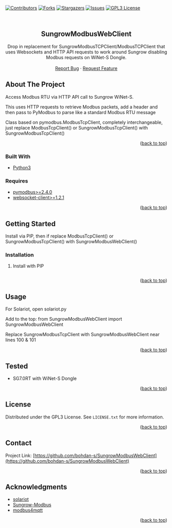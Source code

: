<div id="top"></div>

[![Contributors][contributors-shield]][contributors-url]
[![Forks][forks-shield]][forks-url]
[![Stargazers][stars-shield]][stars-url]
[![Issues][issues-shield]][issues-url]
[![GPL3 License][license-shield]][license-url]

<br />
<div align="center">

<h2 align="center">SungrowModbusWebClient</h3>

  <p align="center">
    Drop in replacement for SungrowModbusTCPClient/ModbusTCPClient that uses Websockets and HTTP API requests to work around Sungrow disabling Modbus requests on WiNet-S Dongle. 
    <br />
    <br />
    <a href="https://github.com/bohdan-s/SungrowModbusWebClient/issues">Report Bug</a>
    ·
    <a href="https://github.com/bohdan-s/SungrowModbusWebClient/issues">Request Feature</a>
  </p>
</div>

<!-- ABOUT THE PROJECT -->
## About The Project
Access Modbus RTU via HTTP API call to Sungrow WiNet-S. 

This uses HTTP requests to retrieve Modbus packets, add a header and then pass to PyModbus to parse like a standard Modbus RTU message

Class based on pymodbus.ModbusTcpClient, completely interchangeable, just replace ModbusTcpClient() or SungrowModbusTcpClient() with SungrowModbusTcpClient()

<p align="right">(<a href="#top">back to top</a>)</p>

### Built With

* [Python3](https://www.python.org/)

### Requires
* [pymodbus>=2.4.0](https://pypi.org/project/pymodbus/)
* [websocket-client>=1.2.1](https://pypi.org/project/websocket-client/)

<p align="right">(<a href="#top">back to top</a>)</p>

<!-- GETTING STARTED -->
## Getting Started

Install via PIP, then if replace ModbusTcpClient() or SungrowModbusTcpClient() with SungrowModbusWebClient()

### Installation

1. Install with PIP
   ```pip install SungrowModbusWebClient
   ```

<p align="right">(<a href="#top">back to top</a>)</p>



<!-- USAGE EXAMPLES -->
## Usage

For Solariot, open solariot.py

Add to the top: from SungrowModbusWebClient import SungrowModbusWebClient

Replace SungrowModbusTcpClient with SungrowModbusWebClient near lines 100 & 101

<p align="right">(<a href="#top">back to top</a>)</p>


## Tested
* SG7.0RT with WiNet-S Dongle

<p align="right">(<a href="#top">back to top</a>)</p>


<!-- LICENSE -->
## License

Distributed under the GPL3 License. See `LICENSE.txt` for more information.

<p align="right">(<a href="#top">back to top</a>)</p>


<!-- CONTACT -->
## Contact

Project Link: [https://github.com/bohdan-s/SungrowModbusWebClient](https://github.com/bohdan-s/SungrowModbusWebClient)

<p align="right">(<a href="#top">back to top</a>)</p>


<!-- ACKNOWLEDGMENTS -->
## Acknowledgments

* [solariot](https://github.com/meltaxa/solariot)
* [Sungrow-Modbus](https://github.com/rpvelloso/Sungrow-Modbus)
* [modbus4mqtt](https://github.com/tjhowse/modbus4mqtt)

<p align="right">(<a href="#top">back to top</a>)</p>



<!-- MARKDOWN LINKS & IMAGES -->
<!-- https://www.markdownguide.org/basic-syntax/#reference-style-links -->
[contributors-shield]: https://img.shields.io/github/contributors/bohdan-s/SungrowModbusWebClient.svg?style=for-the-badge
[contributors-url]: https://github.com/bohdan-s/SungrowModbusWebClient/graphs/contributors
[forks-shield]: https://img.shields.io/github/forks/bohdan-s/SungrowModbusWebClient.svg?style=for-the-badge
[forks-url]: https://github.com/bohdan-s/SungrowModbusWebClient/network/members
[stars-shield]: https://img.shields.io/github/stars/bohdan-s/SungrowModbusWebClient.svg?style=for-the-badge
[stars-url]: https://github.com/bohdan-s/SungrowModbusWebClient/stargazers
[issues-shield]: https://img.shields.io/github/issues/bohdan-s/SungrowModbusWebClient.svg?style=for-the-badge
[issues-url]: https://github.com/bohdan-s/SungrowModbusWebClient/issues
[license-shield]: https://img.shields.io/github/license/bohdan-s/SungrowModbusWebClient.svg?style=for-the-badge
[license-url]: https://github.com/bohdan-s/SungrowModbusWebClient/blob/main/LICENSE.txt
